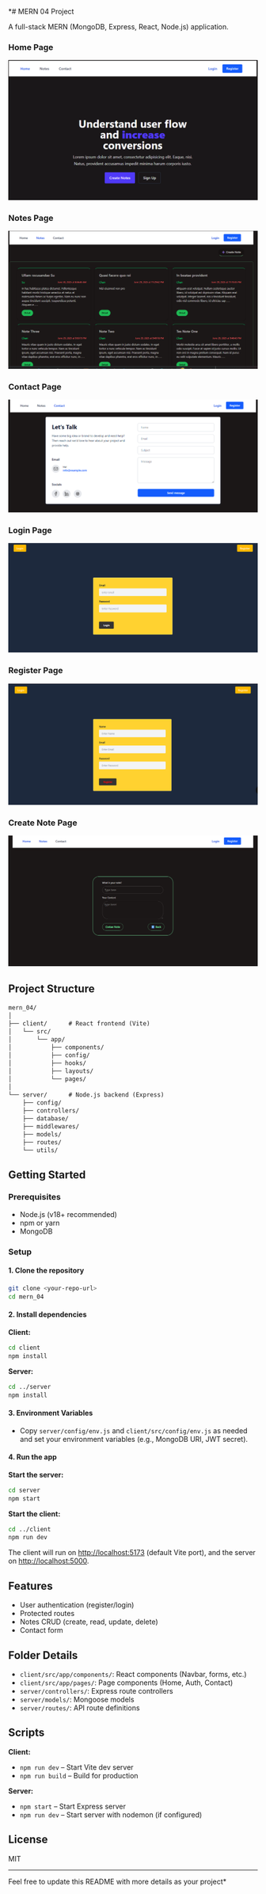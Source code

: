 *# MERN 04 Project

A full-stack MERN (MongoDB, Express, React, Node.js) application.

<!-- ![Demo App](/client/public/vite.svg)
![Demo App](/client/public/react.svg)
![Demo App](/client/public/node.svg)
![Demo App](/client/public/mongo.svg) -->

### Home Page
![Demo App](/client/public/images/home.png)

### Notes Page
![Demo App](/client/public/images/notes.png)

### Contact Page
![Demo App](/client/public/images/contact.png)

### Login Page
![Demo App](/client/public/images/login.png)

### Register Page
![Demo App](/client/public/images/register.png)

### Create Note Page
![Demo App](/client/public/images/createNote.png)


## Project Structure

```
mern_04/
│
├── client/      # React frontend (Vite)
│   └── src/
│       └── app/
│           ├── components/
│           ├── config/
│           ├── hooks/
│           ├── layouts/
│           └── pages/
│
└── server/      # Node.js backend (Express)
    ├── config/
    ├── controllers/
    ├── database/
    ├── middlewares/
    ├── models/
    ├── routes/
    └── utils/
```

## Getting Started

### Prerequisites

- Node.js (v18+ recommended)
- npm or yarn
- MongoDB

### Setup

#### 1. Clone the repository

```bash
git clone <your-repo-url>
cd mern_04
```

#### 2. Install dependencies

**Client:**
```bash
cd client
npm install
```

**Server:**
```bash
cd ../server
npm install
```

#### 3. Environment Variables

- Copy `server/config/env.js` and `client/src/config/env.js` as needed and set your environment variables (e.g., MongoDB URI, JWT secret).

#### 4. Run the app

**Start the server:**
```bash
cd server
npm start
```

**Start the client:**
```bash
cd ../client
npm run dev
```

The client will run on [http://localhost:5173](http://localhost:5173) (default Vite port), and the server on [http://localhost:5000](http://localhost:5000).

## Features

- User authentication (register/login)
- Protected routes
- Notes CRUD (create, read, update, delete)
- Contact form

## Folder Details

- `client/src/app/components/`: React components (Navbar, forms, etc.)
- `client/src/app/pages/`: Page components (Home, Auth, Contact)
- `server/controllers/`: Express route controllers
- `server/models/`: Mongoose models
- `server/routes/`: API route definitions

## Scripts

**Client:**
- `npm run dev` – Start Vite dev server
- `npm run build` – Build for production

**Server:**
- `npm start` – Start Express server
- `npm run dev` – Start server with nodemon (if configured)

## License

MIT

---

Feel free to update this README with more details as your project*